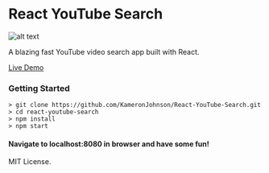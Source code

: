 # React YouTube Search

![alt text](http://icons.iconarchive.com/icons/graphics-vibe/classic-3d-social/128/youtube-icon.png "YouTube logo")


A blazing fast YouTube video search app built with React.

[Live Demo](https://react-youtube-search-kj.netlify.com/ "React YouTube Search")

### Getting Started

```
> git clone https://github.com/KameronJohnson/React-YouTube-Search.git
> cd react-youtube-search
> npm install
> npm start
```

#### Navigate to localhost:8080 in browser and have some fun!

MIT License.

